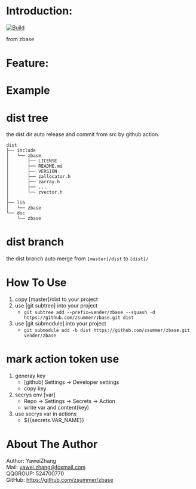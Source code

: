 
# Introduction:  
[![Build](https://github.com/zsummer/zbase/actions/workflows/cmake.yml/badge.svg)](https://github.com/zsummer/zbase/actions/workflows/cmake.yml)

from zbase

# Feature:  


#  Example  



# dist tree 
the dist dir auto release and commit from src by github action.   

```
dist
├── include
│   └── zbase
│       ├── LICENSE
│       ├── README.md
│       ├── VERSION
│       ├── zallocator.h
│       ├── zarray.h
│       ├── ...
│       └── zvector.h
│        
├── lib
│   └── zbase
└── doc
    └── zbase
```

# dist branch   
the dist branch auto merge  from ```[master]/dist``` to ```[dist]/```   



# How To Use  
1. copy [master]/dist to your project   
2. use [git subtree] into your project 
   * ```git subtree add --prefix=vender/zbase --squash -d  https://github.com/zsummer/zbase.git dist``` 
3. use [git submodule] into your project 
   * ```git submodule add -b dist https://github.com/zsummer/zbase.git vender/zbase```



# mark action token use
1. generay key 
   * [github] Settings -> Developer settings   
   * copy key
2. secrys env [var]   
   * Repo -> Settings -> Secrets -> Action   
   * write var and content(key)   
3. use secrys var in actions  
   * ${{secrets.VAR_NAME}}   

 

# About The Author  
Author: YaweiZhang  
Mail: yawei.zhang@foxmail.com  
QQGROUP: 524700770  
GitHub: https://github.com/zsummer/zbase  

